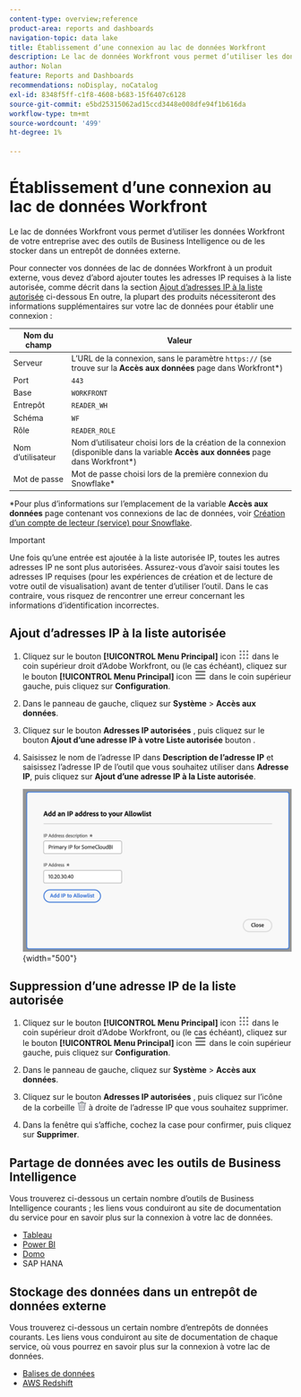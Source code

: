 ```yaml
---
content-type: overview;reference
product-area: reports and dashboards
navigation-topic: data lake
title: Établissement d’une connexion au lac de données Workfront
description: Le lac de données Workfront vous permet d’utiliser les données Workfront de votre entreprise avec les outils de renseignements commerciaux les plus courants ou de les stocker dans un entrepôt de données externe.
author: Nolan
feature: Reports and Dashboards
recommendations: noDisplay, noCatalog
exl-id: 8348f5ff-c1f8-4608-b683-15f6407c6128
source-git-commit: e5bd25315062ad15ccd3448e008dfe94f1b616da
workflow-type: tm+mt
source-wordcount: '499'
ht-degree: 1%

---
```


# Établissement d’une connexion au lac de données Workfront

Le lac de données Workfront vous permet d’utiliser les données Workfront de votre entreprise avec des outils de Business Intelligence ou de les stocker dans un entrepôt de données externe.

Pour connecter vos données de lac de données Workfront à un produit externe, vous devez d’abord ajouter toutes les adresses IP requises à la liste autorisée, comme décrit dans la section [Ajout d’adresses IP à la liste autorisée](#add-ips-to-the-allowlist) ci-dessous En outre, la plupart des produits nécessiteront des informations supplémentaires sur votre lac de données pour établir une connexion :

| Nom du champ | Valeur |
|---------------|-------------|
| Serveur | L’URL de la connexion, sans le paramètre `https://` (se trouve sur la **Accès aux données** page dans Workfront*) |
| Port | `443` |
| Base | `WORKFRONT` |
| Entrepôt | `READER_WH` |
| Schéma | `WF` |
| Rôle | `READER_ROLE` |
| Nom d’utilisateur | Nom d’utilisateur choisi lors de la création de la connexion (disponible dans la variable **Accès aux données** page dans Workfront*) |
| Mot de passe | Mot de passe choisi lors de la première connexion du Snowflake* |

*Pour plus d’informations sur l’emplacement de la variable **Accès aux données** page contenant vos connexions de lac de données, voir [Création d’un compte de lecteur (service) pour Snowflake](/help/quicksilver/reports-and-dashboards/data-lake/create-a-reader-account.md).

>[!IMPORTANT]
>
>Une fois qu’une entrée est ajoutée à la liste autorisée IP, toutes les autres adresses IP ne sont plus autorisées. Assurez-vous d’avoir saisi toutes les adresses IP requises (pour les expériences de création et de lecture de votre outil de visualisation) avant de tenter d’utiliser l’outil. Dans le cas contraire, vous risquez de rencontrer une erreur concernant les informations d’identification incorrectes.

## Ajout d’adresses IP à la liste autorisée

1. Cliquez sur le bouton **[!UICONTROL Menu Principal]** icon ![Menu Principal](/help/_includes/assets/main-menu-icon.png) dans le coin supérieur droit d’Adobe Workfront, ou (le cas échéant), cliquez sur le bouton **[!UICONTROL Menu Principal]** icon ![Menu Principal](/help/_includes/assets/main-menu-icon-left-nav.png) dans le coin supérieur gauche, puis cliquez sur **Configuration**.

1. Dans le panneau de gauche, cliquez sur **Système** > **Accès aux données**.

1. Cliquez sur le bouton **Adresses IP autorisées** , puis cliquez sur le bouton **Ajout d’une adresse IP à votre Liste autorisée** bouton .

1. Saisissez le nom de l’adresse IP dans **Description de l’adresse IP** et saisissez l’adresse IP de l’outil que vous souhaitez utiliser dans **Adresse IP**, puis cliquez sur **Ajout d’une adresse IP à la Liste autorisée**.

   ![Ajouter une adresse IP](/help/quicksilver/reports-and-dashboards/data-lake/assets/add-IP-allowlist.png) {width="500"}

## Suppression d’une adresse IP de la liste autorisée

1. Cliquez sur le bouton **[!UICONTROL Menu Principal]** icon ![Menu Principal](/help/_includes/assets/main-menu-icon.png) dans le coin supérieur droit d’Adobe Workfront, ou (le cas échéant), cliquez sur le bouton **[!UICONTROL Menu Principal]** icon ![Menu Principal](/help/_includes/assets/main-menu-icon-left-nav.png) dans le coin supérieur gauche, puis cliquez sur **Configuration**.

1. Dans le panneau de gauche, cliquez sur **Système** > **Accès aux données**.

1. Cliquez sur le bouton **Adresses IP autorisées** , puis cliquez sur l’icône de la corbeille ![Icône Supprimer](/help/quicksilver/reports-and-dashboards/data-lake/assets/delete.png) à droite de l’adresse IP que vous souhaitez supprimer.

1. Dans la fenêtre qui s’affiche, cochez la case pour confirmer, puis cliquez sur **Supprimer**.

## Partage de données avec les outils de Business Intelligence

Vous trouverez ci-dessous un certain nombre d’outils de Business Intelligence courants ; les liens vous conduiront au site de documentation du service pour en savoir plus sur la connexion à votre lac de données.

* [Tableau](https://help.tableau.com/current/pro/desktop/en-us/basicconnectoverview.htm)
* [Power BI](https://learn.microsoft.com/power-query/connectors/snowflake)
* [Domo](https://www.domo.com/appstore/connector/snowflake-connector/overview)
* SAP HANA

## Stockage des données dans un entrepôt de données externe

Vous trouverez ci-dessous un certain nombre d’entrepôts de données courants. Les liens vous conduiront au site de documentation de chaque service, où vous pourrez en savoir plus sur la connexion à votre lac de données.

* [Balises de données](https://docs.databricks.com/en/connect/index.html)
* [AWS Redshift](https://docs.aws.amazon.com/redshift/latest/gsg/federated-query.html)
